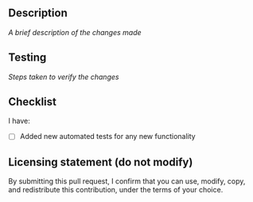 ## Description

_A brief description of the changes made_

## Testing

_Steps taken to verify the changes_

## Checklist

I have:
* [ ] Added new automated tests for any new functionality

## Licensing statement (do not modify)

By submitting this pull request, I confirm that you can use, modify, copy, and redistribute this contribution, under the terms of your choice.
